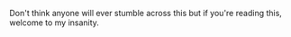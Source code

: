 Don't think anyone will ever stumble across this but if you're reading this, welcome to my insanity.
